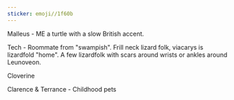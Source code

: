 ```yaml
---
sticker: emoji//1f60b
---
```

Malleus - ME a turtle with a slow British accent. 

Tech - Roommate from "swampish". Frill neck lizard folk, viacarys is lizardfold "home". A few lizardfolk with scars around wrists or ankles around Leunoveon. 

Cloverine 

Clarence & Terrance - Childhood pets

